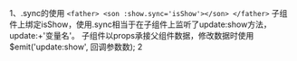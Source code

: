 1、.sync的使用
    ```
    <father>
        <son :show.sync='isShow'></son>
    </father>
    ```
    子组件上绑定isShow，使用.sync相当于在子组件上监听了update:show方法，update:+'变量名'。
    子组件以props承接父组件数据，修改数据时使用$emit('update:show', 回调参数数);
2